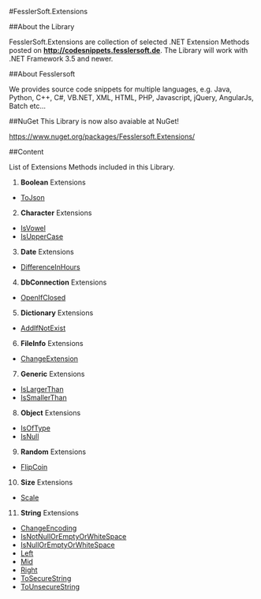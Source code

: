 #FesslerSoft.Extensions

##About the Library

FesslerSoft.Extensions are collection of selected .NET Extension Methods posted on **http://codesnippets.fesslersoft.de**. The Library will work with .NET Framework 3.5 and newer.

##About Fesslersoft

We provides source code snippets for multiple languages, e.g. Java, Python, C++, C#, VB.NET, XML, HTML, PHP, Javascript, jQuery, AngularJs, Batch etc...


##NuGet
This Library is now also avaiable at NuGet! 

https://www.nuget.org/packages/Fesslersoft.Extensions/

##Content

List of Extensions Methods included in this Library.

1. **Boolean** Extensions
  * [ToJson](http://codesnippets.fesslersoft.de/convert-boolean-json-boolean-c-vb-net/)
2. **Character** Extensions
 * [IsVowel](http://codesnippets.fesslersoft.de/how-to-check-if-a-character-is-a-vowel-in-c-or-vb-net/)
 * [IsUpperCase](http://codesnippets.fesslersoft.de/check-if-a-character-is-uppercase/)
3. **Date** Extensions
 * [DifferenceInHours](http://codesnippets.fesslersoft.de/get-hours-difference-of-2-dates/)
4. **DbConnection** Extensions
 * [OpenIfClosed](http://codesnippets.fesslersoft.de/openifclosed-dbconnection-extension-method-for-c-and-vb-net/)
5. **Dictionary** Extensions
 * [AddIfNotExist]()
6. **FileInfo** Extensions
 * [ChangeExtension](http://codesnippets.fesslersoft.de/change-the-file-extension/)
7. **Generic** Extensions
 * [IsLargerThan](http://codesnippets.fesslersoft.de/islargerthan-generic-extension-method-for-c-and-vb-net/)
 * [IsSmallerThan](http://codesnippets.fesslersoft.de/issmallerthan-generic-extension-method-for-c-and-vb-net/)
8. **Object** Extensions
 * [IsOfType](http://codesnippets.fesslersoft.de/isoftype-extension-method-for-c-and-vb-net/)
 * [IsNull](http://codesnippets.fesslersoft.de/isnull-extension-method/)
9. **Random** Extensions
 * [FlipCoin](http://codesnippets.fesslersoft.de/how-to-flip-a-coin-in-c-or-vb-net/)
10. **Size** Extensions
 * [Scale](http://codesnippets.fesslersoft.de/scale-a-size-object-by-percentage/)
11. **String** Extensions
 * [ChangeEncoding](http://codesnippets.fesslersoft.de/how-to-change-the-encoding-of-a-string-using-c-and-vb-net/)
 * [IsNotNullOrEmptyOrWhiteSpace](http://codesnippets.fesslersoft.de/how-to-check-if-a-string-is-null-or-empty-or-whitespace-in-c-or-vb-net/)
 * [IsNullOrEmptyOrWhiteSpace](http://codesnippets.fesslersoft.de/how-to-check-if-a-string-is-null-or-empty-or-whitespace-in-c-or-vb-net/)
 * [Left](http://codesnippets.fesslersoft.de/left-mid-right-functions-for-csharp/)
 * [Mid](http://codesnippets.fesslersoft.de/left-mid-right-functions-for-csharp/)
 * [Right](http://codesnippets.fesslersoft.de/left-mid-right-functions-for-csharp/)
 * [ToSecureString](http://codesnippets.fesslersoft.de/how-to-convert-a-string-to-securestring-using-c-and-vb-net/)
 * [ToUnsecureString](http://codesnippets.fesslersoft.de/how-to-convert-a-securestring-to-string-using-c-and-vb-net/)



